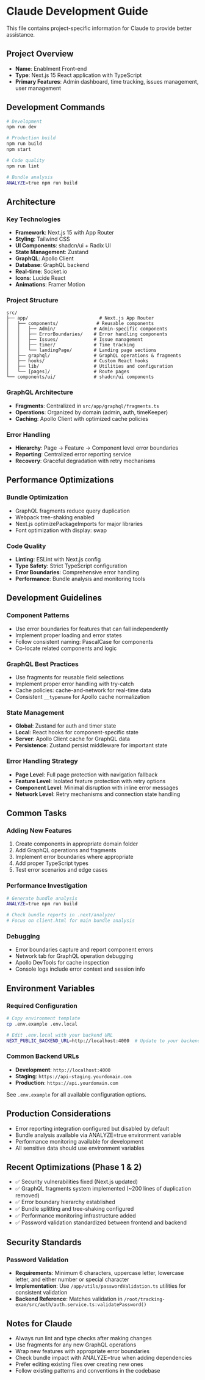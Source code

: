 # Claude Development Guide

This file contains project-specific information for Claude to provide better assistance.

## Project Overview
- **Name**: Enablment Front-end
- **Type**: Next.js 15 React application with TypeScript
- **Primary Features**: Admin dashboard, time tracking, issues management, user management

## Development Commands
```bash
# Development
npm run dev

# Production build  
npm run build
npm start

# Code quality
npm run lint

# Bundle analysis
ANALYZE=true npm run build
```

## Architecture

### Key Technologies
- **Framework**: Next.js 15 with App Router
- **Styling**: Tailwind CSS
- **UI Components**: shadcn/ui + Radix UI
- **State Management**: Zustand
- **GraphQL**: Apollo Client
- **Database**: GraphQL backend
- **Real-time**: Socket.io
- **Icons**: Lucide React
- **Animations**: Framer Motion

### Project Structure
```
src/
├── app/                          # Next.js App Router
│   ├── components/              # Reusable components
│   │   ├── Admin/              # Admin-specific components
│   │   ├── ErrorBoundaries/    # Error handling components
│   │   ├── Issues/             # Issue management
│   │   ├── timer/              # Time tracking
│   │   └── landingPage/        # Landing page sections
│   ├── graphql/                # GraphQL operations & fragments
│   ├── hooks/                  # Custom React hooks
│   ├── lib/                    # Utilities and configuration
│   └── [pages]/                # Route pages
└── components/ui/              # shadcn/ui components
```

### GraphQL Architecture
- **Fragments**: Centralized in `src/app/graphql/fragments.ts`
- **Operations**: Organized by domain (admin, auth, timeKeeper)
- **Caching**: Apollo Client with optimized cache policies

### Error Handling
- **Hierarchy**: Page → Feature → Component level error boundaries
- **Reporting**: Centralized error reporting service
- **Recovery**: Graceful degradation with retry mechanisms

## Performance Optimizations

### Bundle Optimization
- GraphQL fragments reduce query duplication
- Webpack tree-shaking enabled
- Next.js optimizePackageImports for major libraries
- Font optimization with display: swap

### Code Quality
- **Linting**: ESLint with Next.js config
- **Type Safety**: Strict TypeScript configuration  
- **Error Boundaries**: Comprehensive error handling
- **Performance**: Bundle analysis and monitoring tools

## Development Guidelines

### Component Patterns
- Use error boundaries for features that can fail independently
- Implement proper loading and error states
- Follow consistent naming: PascalCase for components
- Co-locate related components and logic

### GraphQL Best Practices
- Use fragments for reusable field selections
- Implement proper error handling with try-catch
- Cache policies: cache-and-network for real-time data
- Consistent `__typename` for Apollo cache normalization

### State Management
- **Global**: Zustand for auth and timer state
- **Local**: React hooks for component-specific state
- **Server**: Apollo Client cache for GraphQL data
- **Persistence**: Zustand persist middleware for important state

### Error Handling Strategy
- **Page Level**: Full page protection with navigation fallback
- **Feature Level**: Isolated feature protection with retry options
- **Component Level**: Minimal disruption with inline error messages
- **Network Level**: Retry mechanisms and connection state handling

## Common Tasks

### Adding New Features
1. Create components in appropriate domain folder
2. Add GraphQL operations and fragments
3. Implement error boundaries where appropriate
4. Add proper TypeScript types
5. Test error scenarios and edge cases

### Performance Investigation
```bash
# Generate bundle analysis
ANALYZE=true npm run build

# Check bundle reports in .next/analyze/
# Focus on client.html for main bundle analysis
```

### Debugging
- Error boundaries capture and report component errors
- Network tab for GraphQL operation debugging  
- Apollo DevTools for cache inspection
- Console logs include error context and session info

## Environment Variables

### Required Configuration
```bash
# Copy environment template
cp .env.example .env.local

# Edit .env.local with your backend URL
NEXT_PUBLIC_BACKEND_URL=http://localhost:4000  # Update to your backend
```

### Common Backend URLs
- **Development**: `http://localhost:4000`
- **Staging**: `https://api-staging.yourdomain.com`
- **Production**: `https://api.yourdomain.com`

See `.env.example` for all available configuration options.

## Production Considerations
- Error reporting integration configured but disabled by default
- Bundle analysis available via ANALYZE=true environment variable
- Performance monitoring available for development
- All sensitive data should use environment variables

## Recent Optimizations (Phase 1 & 2)
- ✅ Security vulnerabilities fixed (Next.js updated)
- ✅ GraphQL fragments system implemented (~200 lines of duplication removed)
- ✅ Error boundary hierarchy established
- ✅ Bundle splitting and tree-shaking configured
- ✅ Performance monitoring infrastructure added
- ✅ Password validation standardized between frontend and backend

## Security Standards

### Password Validation
- **Requirements**: Minimum 6 characters, uppercase letter, lowercase letter, and either number or special character
- **Implementation**: Use `/app/utils/passwordValidation.ts` utilities for consistent validation
- **Backend Reference**: Matches validation in `/root/tracking-exam/src/auth/auth.service.ts:validatePassword()`

## Notes for Claude
- Always run lint and type checks after making changes
- Use fragments for any new GraphQL operations
- Wrap new features with appropriate error boundaries
- Check bundle impact with ANALYZE=true when adding dependencies
- Prefer editing existing files over creating new ones
- Follow existing patterns and conventions in the codebase